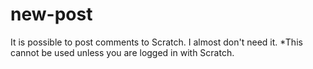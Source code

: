 # new-post
It is possible to post comments to Scratch. I almost don't need it.
*This cannot be used unless you are logged in with Scratch.
